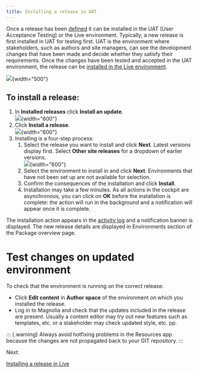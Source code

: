 ```yaml
---
title: Installing a release in UAT
---
```


Once a release has been
[defined](/Magnolia+Cloud/Installing+updates+using+the+Magnolia+cockpit/Defining+a+release)
it can be installed in the UAT (User Acceptance Testing) or the Live
environment. Typically, a new release is first installed in UAT for
testing first. UAT is the environment where stakeholders, such as
authors and site managers, can see the development changes that have
been made and decide whether they satisfy their requirements. Once the
changes have been tested and accepted in the UAT environment, the
release can be [installed in the Live
environment](/Magnolia+Cloud/Installing+updates+using+the+Magnolia+cockpit/Installing+a+release+in+Live).

![](/assets/cloud/mnow-int-uat.png){width="500"}

To install a release:
---------------------

1.  In **Installed releases** click **Install an update**.\
    ![](/assets/cloud/InstallUAT1_scope_v2.png){width="600"}
2.  Click **Install a release**.\
    ![](/assets/cloud/Install-site-release.png){width="600"}
3.  Installing is a four-step process:
    1.  Select the release you want to install and click **Next**.
        Latest versions display first. Select **Other site releases**
        for a dropdown of earlier versions.\
        ![](/assets/cloud/pick.png){width="600"}
    2.  Select the environment to install in and click **Next**.
        Environments that have not been set up are not available for
        selection.
    3.  Confirm the consequences of the installation and click
        **Install**.
    4.  Installation may take a few minutes. As all actions in the
        cockpit are asynchronous, you can click on **OK** before the
        installation is complete: the action will run in the background
        and a notification will appear once it is complete.

The installation action appears in the [activity
log](/Magnolia+Cloud/Cockpit/Understanding+activity+logs) and a
notification banner is displayed. The new release details are displayed
in Environments section of the Package overview page.

Test changes on updated environment
===================================

To check that the environment is running on the correct release:

-   Click **Edit content** in **Author space** of the environment on
    which you installed the release.
-   Log in to Magnolia and check that the updates included in the
    release are present. Usually a content editor may try out new
    features such as templates, etc. or a stakeholder may check updated
    style, etc. pp.

::: {.warning}
Always avoid hotfixing problems in the Resources app because the changes
are not propagated back to your GIT repository.
:::

Next:

[Installing a release in
Live](/Magnolia+Cloud/Installing+updates+using+the+Magnolia+cockpit/Installing+a+release+in+Live)

<!-- ```{=html}
<!-- Original Confluence content:

<ac:structured-macro ac:name="html-wrap" ac:schema-version="1" ac:macro-id="edcda0ff-ecb3-434b-af11-dd105c1cc687"><ac:parameter ac:name="align">right</ac:parameter><ac:parameter ac:name="float">
    right
   </ac:parameter><ac:parameter ac:name="class">    menu   </ac:parameter><ac:parameter ac:name="atlassian-macro-output-type">
    BLOCK
   </ac:parameter><ac:rich-text-body><p class="confluence-link">Related topics</p><ul><li><ac:link><ri:page ri:content-title="Installing a snapshot" /></ac:link></li><li><ac:link><ri:page ri:content-title="Defining a release" /></ac:link></li><li><ac:link><ri:page ri:content-title="Installing a release in Live" /></ac:link></li></ul></ac:rich-text-body></ac:structured-macro><p>Once a release has been <ac:link><ri:page ri:content-title="Defining a release" /><ac:plain-text-link-body><![CDATA[defined]]></ac:plain-text-link-body></ac:link>&nbsp;it can be <span>installed in the UAT (User Acceptance Testing) or the Live environment</span>. Typically, a new release is first installed in <ac:inline-comment-marker ac:ref="5c2fab09-d340-4a94-a1f9-79adec2b60bc"> UAT for testing first. UAT is the environment where stakeholders, such as authors and site managers, can see the development changes that have been made and decide whether they satisfy their requirements. Once the changes have been tested and accepted in the UAT environment, the release can be <ac:link><ri:page ri:content-title="Installing a release in Live" /><ac:plain-text-link-body><![CDATA[installed in the Live environment]]></ac:plain-text-link-body></ac:link></ac:inline-comment-marker>.&nbsp;</p><p><ac:image ac:width="500"><ri:attachment ri:filename="mnow-int-uat.png" /></ac:image></p><h3>To install a release:</h3><ol><li>In <strong>Installed releases</strong> click&nbsp;<strong>I</strong><strong style="line-height: 1.5em;">nstall an <ac:inline-comment-marker ac:ref="cee664cb-a524-4a9c-899c-d06bce0c572c"> update </ac:inline-comment-marker></strong>.<br /><ac:image ac:width="600"><ri:attachment ri:filename="InstallUAT1_scope_v2.png" /></ac:image></li><li>Click&nbsp;<strong>Install a release</strong>.<br /><ac:image ac:width="600"><ri:attachment ri:filename="Install-site-release.png" /></ac:image>&nbsp;</li><li>Installing is a four-step process:<ol><li>Select the release you want to install and click<strong> Next</strong>.&nbsp;Latest versions display first. Select <strong>Other site releases</strong> for a dropdown of earlier versions.<br /><ac:image ac:width="600"><ri:attachment ri:filename="pick.png" /></ac:image></li><li>Select the environment to install in and click <strong>Next</strong>. Environments that <ac:inline-comment-marker ac:ref="258f3610-556d-4a74-a800-3a3fcaa8aabb"> have not been set up </ac:inline-comment-marker>are not available for selection.</li><li><p>Confirm the consequences of the installation and click <strong>Install</strong>.&nbsp;</p></li><li>Installation may take a few minutes. As all actions in the cockpit are asynchronous, you can click on <strong>OK</strong> before the installation is complete: the action will run in the background and a notification will appear once it is complete.&nbsp;</li></ol></li></ol><p>The installation action appears in the&nbsp;<ac:link><ri:page ri:content-title="Understanding activity logs" /><ac:plain-text-link-body><![CDATA[activity log]]></ac:plain-text-link-body></ac:link>&nbsp;and a notification banner is displayed.&nbsp;<span style="color: rgb(0,0,0);">The new release details are displayed in<span>&nbsp;</span></span>Environments<span style="color: rgb(0,0,0);"><span>&nbsp;</span>section of the Package overview page.</span></p><h2>Test changes on updated environment</h2><p>To check that the environment is running on the correct release:</p><ul><li>Click <strong>Edit content</strong> in <strong>Author space</strong> of the environment on which you installed the release.</li><li>Log in to Magnolia and check that the updates included in the release are present. Usually a content editor may try out new features such as&nbsp;templates, etc. or a stakeholder may check updated style, etc. pp.</li></ul><ac:structured-macro ac:name="warning" ac:schema-version="1" ac:macro-id="3630853e-a827-42c3-9ec7-664051c453eb"><ac:rich-text-body><p><ac:inline-comment-marker ac:ref="7423d27b-a91a-40fb-b502-e02f69f6954d">Always avoid</ac:inline-comment-marker> hotfixing problems in the Resources app because the changes are not propagated back to your GIT repository.</p></ac:rich-text-body></ac:structured-macro><p><br /></p><p>Next:&nbsp;</p><ac:structured-macro ac:name="mgnl-aui-button-inline" ac:schema-version="1" ac:macro-id="672299e6-0761-4f0b-9d06-00bb9cbcc7cf"><ac:parameter ac:name="Type">
    Normal
   </ac:parameter><ac:parameter ac:name="IconClass">
    aui-iconfont-export
   </ac:parameter><ac:parameter ac:name="atlassian-macro-output-type">
    INLINE
   </ac:parameter><ac:rich-text-body><p><ac:link><ri:page ri:content-title="Installing a release in Live" /></ac:link></p></ac:rich-text-body></ac:structured-macro>

-->

